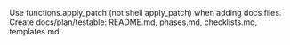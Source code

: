 Use functions.apply_patch (not shell apply_patch) when adding docs files. Create docs/plan/testable: README.md, phases.md, checklists.md, templates.md.